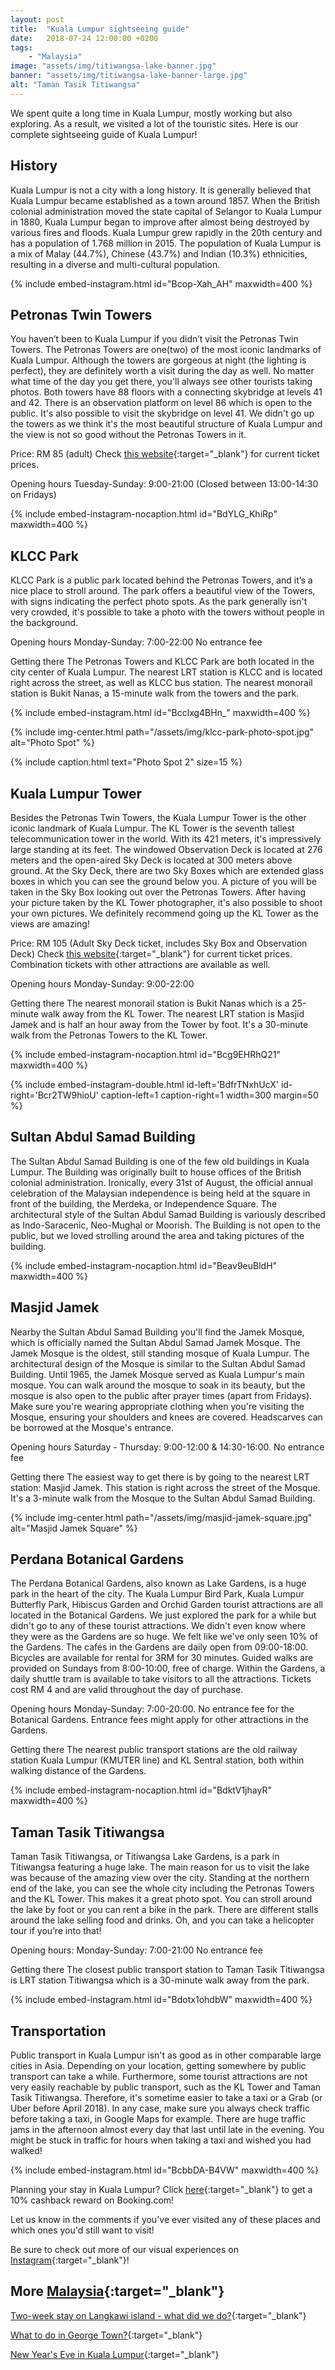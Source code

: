 ```yaml
---
layout: post
title:  "Kuala Lumpur sightseeing guide"
date:   2018-07-24 12:00:00 +0200
tags:
    - "Malaysia"
image: "assets/img/titiwangsa-lake-banner.jpg"
banner: "assets/img/titiwangsa-lake-banner-large.jpg"
alt: "Taman Tasik Titiwangsa"
---
```


We spent quite a long time in Kuala Lumpur, mostly working but also exploring. As a result, we visited a lot of the touristic sites. Here is our complete sightseeing guide of Kuala Lumpur!

## History

Kuala Lumpur is not a city with a long history. It is generally believed that Kuala Lumpur became established as a town around 1857. When the British colonial administration moved the state capital of Selangor to Kuala Lumpur in 1880, Kuala Lumpur began to improve after almost being destroyed by various fires and floods. Kuala Lumpur grew rapidly in the 20th century and has a population of 1.768 million in 2015. The population of Kuala Lumpur is a mix of Malay (44.7%), Chinese (43.7%) and Indian (10.3%) ethnicities, resulting in a diverse and multi-cultural population. 

{% include embed-instagram.html id="Bcop-Xah_AH" maxwidth=400 %}

## Petronas Twin Towers 

You haven’t been to Kuala Lumpur if you didn’t visit the Petronas Twin Towers. The Petronas Towers are one(two) of the most iconic landmarks of Kuala Lumpur. Although the towers are gorgeous at night (the lighting is perfect), they are definitely worth a visit during the day as well. No matter what time of the day you get there, you'll always see other tourists taking photos. Both towers have 88 floors with a connecting skybridge at levels 41 and 42. There is an observation platform on level 86 which is open to the public. It's also possible to visit the skybridge on level 41. We didn't go up the towers as we think it's the most beautiful structure of Kuala Lumpur and the view is not so good without the Petronas Towers in it. 

Price: 
RM 85 (adult) 
Check [this website][tickets petronas]{:target="_blank"} for current ticket prices.

Opening hours
Tuesday-Sunday: 9:00-21:00
(Closed between 13:00-14:30 on Fridays)

{% include embed-instagram-nocaption.html id="BdYLG_KhiRp" maxwidth=400 %}

## KLCC Park

KLCC Park is a public park located behind the Petronas Towers, and it’s a nice place to stroll around. The park offers a beautiful view of the Towers, with signs indicating the perfect photo spots. As the park generally isn't very crowded, it's possible to take a photo with the towers without people in the background. 

Opening hours
Monday-Sunday: 7:00-22:00
No entrance fee 

Getting there 
The Petronas Towers and KLCC Park are both located in the city center of Kuala Lumpur. The nearest LRT station is KLCC and is located right across the street, as well as KLCC bus station. The nearest monorail station is Bukit Nanas, a 15-minute walk from the towers and the park. 

{% include embed-instagram.html id="Bcclxg4BHn_" maxwidth=400 %}

{% include img-center.html path="/assets/img/klcc-park-photo-spot.jpg" alt="Photo Spot" %}

{% include caption.html text="Photo Spot 2" size=15 %}

## Kuala Lumpur Tower

Besides the Petronas Twin Towers, the Kuala Lumpur Tower is the other iconic landmark of Kuala Lumpur. The KL Tower is the seventh tallest telecommunication tower in the world. With its 421 meters, it's impressively large standing at its feet. The windowed Observation Deck is located at 276 meters and the open-aired Sky Deck is located at 300 meters above ground. At the Sky Deck, there are two Sky Boxes which are extended glass boxes in which you can see the ground below you. A picture of you will be taken in the Sky Box looking out over the Petronas Towers. After having your picture taken by the KL Tower photographer, it's also possible to shoot your own pictures. We definitely recommend going up the KL Tower as the views are amazing! 

Price:
RM 105 (Adult Sky Deck ticket, includes Sky Box and Observation Deck) 
Check [this website][tickets kl tower]{:target="_blank"} for current ticket prices. Combination tickets with other attractions are available as well. 

Opening hours
Monday-Sunday: 9:00-22:00

Getting there
The nearest monorail station is Bukit Nanas which is a 25-minute walk away from the KL Tower. The nearest LRT station is Masjid Jamek and is half an hour away from the Tower by foot. It's a 30-minute walk from the Petronas Towers to the KL Tower. 

{% include embed-instagram-nocaption.html id="Bcg9EHRhQ21" maxwidth=400 %}

{% include embed-instagram-double.html id-left='BdfrTNxhUcX' id-right='Bcr2TW9hioU' caption-left=1 caption-right=1 width=300 margin=50 %}

## Sultan Abdul Samad Building 

The Sultan Abdul Samad Building is one of the few old buildings in Kuala Lumpur. The Building was originally built to house offices of the British colonial administration. Ironically, every 31st of August, the official annual celebration of the Malaysian independence is being held at the square in front of the building, the Merdeka, or Independence Square. The architectural style of the Sultan Abdul Samad Building is variously described as Indo-Saracenic, Neo-Mughal or Moorish. The Building is not open to the public, but we loved strolling around the area and taking pictures of the building. 

{% include embed-instagram-nocaption.html id="Beav9euBldH" maxwidth=400 %}

## Masjid Jamek

Nearby the Sultan Abdul Samad Building you'll find the Jamek Mosque, which is officially named the Sultan Abdul Samad Jamek Mosque. The Jamek Mosque is the oldest, still standing mosque of Kuala Lumpur. The architectural design of the Mosque is similar to the Sultan Abdul Samad Building. Until 1965, the Jamek Mosque served as Kuala Lumpur's main mosque. You can walk around the mosque to soak in its beauty, but the mosque is also open to the public after prayer times (apart from Fridays). Make sure you're wearing appropriate clothing when you're visiting the Mosque, ensuring your shoulders and knees are covered. Headscarves can be borrowed at the Mosque's entrance. 

Opening hours
Saturday - Thursday: 9:00-12:00 & 14:30-16:00. 
No entrance fee 

Getting there
The easiest way to get there is by going to the nearest LRT station: Masjid Jamek. This station is right across the street of the Mosque. It's a 3-minute walk from the Mosque to the Sultan Abdul Samad Building. 

{% include img-center.html path="/assets/img/masjid-jamek-square.jpg" alt="Masjid Jamek Square" %}

## Perdana Botanical Gardens 

The Perdana Botanical Gardens, also known as Lake Gardens, is a huge park in the heart of the city. The Kuala Lumpur Bird Park, Kuala Lumpur Butterfly Park, Hibiscus Garden and Orchid Garden tourist attractions are all located in the Botanical Gardens. We just explored the park for a while but didn't go to any of these tourist attractions. We didn't even know where they were as the Gardens are so huge. We felt like we've only seen 10% of the Gardens. The cafés in the Gardens are daily open from 09:00-18:00. Bicycles are available for rental for 3RM for 30 minutes. Guided walks are provided on Sundays from 8:00-10:00, free of charge. Within the Gardens, a daily shuttle tram is available to take visitors to all the attractions. Tickets cost RM 4 and are valid throughout the day of purchase. 

Opening hours
Monday-Sunday: 7:00-20:00. 
No entrance fee for the Botanical Gardens. Entrance fees might apply for other attractions in the Gardens. 

Getting there 
The nearest public transport stations are the old railway station Kuala Lumpur (KMUTER line) and KL Sentral station, both within walking distance of the Gardens. 

{% include embed-instagram-nocaption.html id="BdktV1jhayR" maxwidth=400 %}

## Taman Tasik Titiwangsa 

Taman Tasik Titiwangsa, or Titiwangsa Lake Gardens, is a park in Titiwangsa featuring a huge lake. The main reason for us to visit the lake was because of the amazing view over the city. Standing at the northern end of the lake, you can see the whole city including the Petronas Towers and the KL Tower. This makes it a great photo spot. You can stroll around the lake by foot or you can rent a bike in the park. There are different stalls around the lake selling food and drinks. Oh, and you can take a helicopter tour if you’re into that!

Opening hours: 
Monday-Sunday: 7:00-21:00
No entrance fee 

Getting there 
The closest public transport station to Taman Tasik Titiwangsa is LRT station Titiwangsa which is a 30-minute walk away from the park. 

{% include embed-instagram.html id="Bdotx1ohdbW" maxwidth=400 %}

## Transportation 

Public transport in Kuala Lumpur isn't as good as in other comparable large cities in Asia. Depending on your location, getting somewhere by public transport can take a while. Furthermore, some tourist attractions are not very easily reachable by public transport, such as the KL Tower and Taman Tasik Titiwangsa. Therefore, it's sometime easier to take a taxi or a Grab (or Uber before April 2018). In any case, make sure you always check traffic before taking a taxi, in Google Maps for example. There are huge traffic jams in the afternoon almost every day that last until late in the evening. You might be stuck in traffic for hours when taking a taxi and wished you had walked! 

{% include embed-instagram.html id="BcbbDA-B4VW" maxwidth=400 %}

Planning your stay in Kuala Lumpur? Click [here][booking.com]{:target="_blank"} to get a 10% cashback reward on Booking.com! 

Let us know in the comments if you've ever visited any of these places and which ones you'd still want to visit! 

Be sure to check out more of our visual experiences on [Instagram][instagram]{:target="_blank"}!

## More [Malaysia][malaysia]{:target="_blank"}

[Two-week stay on Langkawi island - what did we do?][langkawi]{:target="_blank"}

[What to do in George Town?][george town]{:target="_blank"}

[New Year's Eve in Kuala Lumpur][nye kuala lumpur]{:target="_blank"}

[malaysia]: https://kipamojo.world/tags.html#malaysia
[langkawi]: https://kipamojo.world/2018/03/29/Two-week-stay-on-Langkawi-island.html
[george town]: https://kipamojo.world/2018/04/02/What-to-do-in-George-Town.html
[nye kuala lumpur]: https://kipamojo.world/2018/08/14/New-Years-Eve-in-Kuala-Lumpur.html

[instagram]: https://instagram.com/kipamojo
[booking.com]: https://www.booking.com/s/11_6/joop9916
[tickets petronas]: https://www.petronastwintowers.com.my/tickets#ticket_price
[tickets kl tower]: https://www.menarakl.com.my/index.php/online-ticketing

